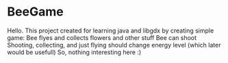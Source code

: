 BeeGame
=======

Hello. This project created for learning java and libgdx by creating simple game:
Bee flyes and collects flowers and other stuff
Bee can shoot
Shooting, collecting, and just flying should change energy level (which later would be usefull)
So, nothing interesting here :)
